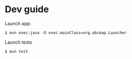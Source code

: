 # Dev guide

Launch app:

    $ mvn exec:java -D exec.mainClass=org.abcmap.Launcher  
    
Launch tests

    $ mvn test